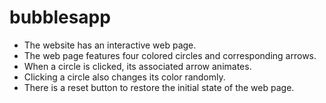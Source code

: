 # bubblesapp
- The website has an interactive web page.
- The web page features four colored circles and corresponding arrows.
- When a circle is clicked, its associated arrow animates.
- Clicking a circle also changes its color randomly.
- There is a reset button to restore the initial state of the web page.
